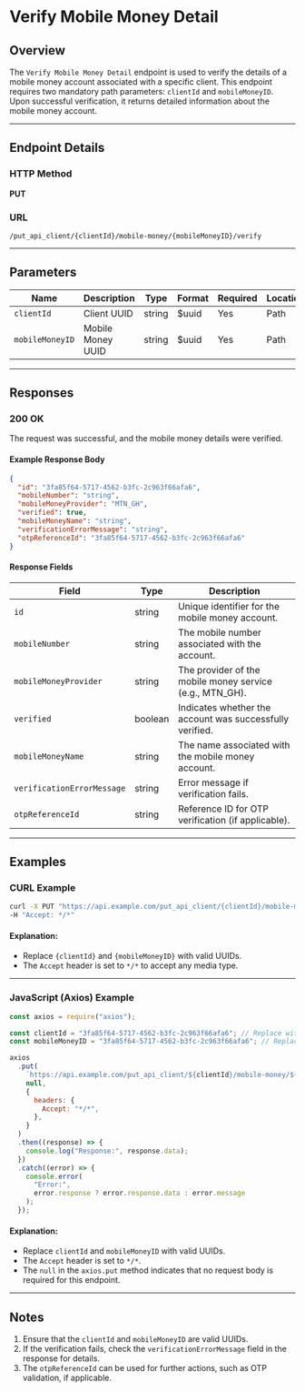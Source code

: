 # Verify Mobile Money Detail

## Overview

The `Verify Mobile Money Detail` endpoint is used to verify the details of a mobile money account associated with a specific client. This endpoint requires two mandatory path parameters: `clientId` and `mobileMoneyID`. Upon successful verification, it returns detailed information about the mobile money account.

---

## Endpoint Details

### HTTP Method

**PUT**

### URL

```
/put_api_client/{clientId}/mobile-money/{mobileMoneyID}/verify
```

---

## Parameters

| Name            | Description       | Type   | Format | Required | Location |
| --------------- | ----------------- | ------ | ------ | -------- | -------- |
| `clientId`      | Client UUID       | string | $uuid  | Yes      | Path     |
| `mobileMoneyID` | Mobile Money UUID | string | $uuid  | Yes      | Path     |

---

## Responses

### 200 OK

The request was successful, and the mobile money details were verified.

#### Example Response Body

```json
{
  "id": "3fa85f64-5717-4562-b3fc-2c963f66afa6",
  "mobileNumber": "string",
  "mobileMoneyProvider": "MTN_GH",
  "verified": true,
  "mobileMoneyName": "string",
  "verificationErrorMessage": "string",
  "otpReferenceId": "3fa85f64-5717-4562-b3fc-2c963f66afa6"
}
```

#### Response Fields

| Field                      | Type    | Description                                              |
| -------------------------- | ------- | -------------------------------------------------------- |
| `id`                       | string  | Unique identifier for the mobile money account.          |
| `mobileNumber`             | string  | The mobile number associated with the account.           |
| `mobileMoneyProvider`      | string  | The provider of the mobile money service (e.g., MTN_GH). |
| `verified`                 | boolean | Indicates whether the account was successfully verified. |
| `mobileMoneyName`          | string  | The name associated with the mobile money account.       |
| `verificationErrorMessage` | string  | Error message if verification fails.                     |
| `otpReferenceId`           | string  | Reference ID for OTP verification (if applicable).       |

---

## Examples

### CURL Example

```bash
curl -X PUT "https://api.example.com/put_api_client/{clientId}/mobile-money/{mobileMoneyID}/verify" \
-H "Accept: */*"
```

#### Explanation:

- Replace `{clientId}` and `{mobileMoneyID}` with valid UUIDs.
- The `Accept` header is set to `*/*` to accept any media type.

---

### JavaScript (Axios) Example

```javascript
const axios = require("axios");

const clientId = "3fa85f64-5717-4562-b3fc-2c963f66afa6"; // Replace with actual client UUID
const mobileMoneyID = "3fa85f64-5717-4562-b3fc-2c963f66afa6"; // Replace with actual mobile money UUID

axios
  .put(
    `https://api.example.com/put_api_client/${clientId}/mobile-money/${mobileMoneyID}/verify`,
    null,
    {
      headers: {
        Accept: "*/*",
      },
    }
  )
  .then((response) => {
    console.log("Response:", response.data);
  })
  .catch((error) => {
    console.error(
      "Error:",
      error.response ? error.response.data : error.message
    );
  });
```

#### Explanation:

- Replace `clientId` and `mobileMoneyID` with valid UUIDs.
- The `Accept` header is set to `*/*`.
- The `null` in the `axios.put` method indicates that no request body is required for this endpoint.

---

## Notes

1. Ensure that the `clientId` and `mobileMoneyID` are valid UUIDs.
2. If the verification fails, check the `verificationErrorMessage` field in the response for details.
3. The `otpReferenceId` can be used for further actions, such as OTP validation, if applicable.

